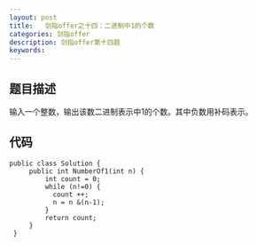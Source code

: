 ```yaml
---
layout: post
title:   剑指offer之十四：二进制中1的个数
categories: 剑指offer
description: 剑指offer第十四题
keywords: 
---
```



## 题目描述

输入一个整数，输出该数二进制表示中1的个数。其中负数用补码表示。



## 代码



	public class Solution {
	     public int NumberOf1(int n) {
	         int count = 0;
	         while (n!=0) {
	           count ++;
	           n = n &(n-1);
	         }
	         return count;
	     }
	 }

## 

